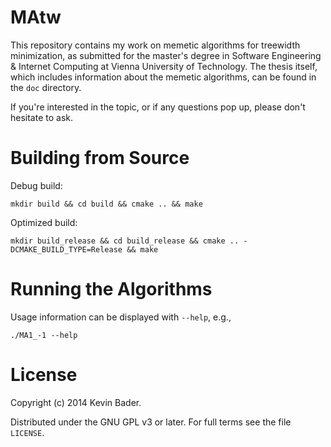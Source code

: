 MAtw
====

This repository contains my work on memetic algorithms for treewidth minimization, as submitted for the master's degree in Software Engineering & Internet Computing at Vienna University of Technology. The thesis itself, which includes information about the memetic algorithms, can be found in the `doc` directory.

If you're interested in the topic, or if any questions pop up, please don't hesitate to ask.


Building from Source
====================

Debug build:

    mkdir build && cd build && cmake .. && make

Optimized build:

    mkdir build_release && cd build_release && cmake .. -DCMAKE_BUILD_TYPE=Release && make


Running the Algorithms
======================

Usage information can be displayed with `--help`, e.g.,

    ./MA1_-1 --help


License
=======

Copyright (c) 2014 Kevin Bader.

Distributed under the GNU GPL v3 or later. For full terms see the file `LICENSE`.
